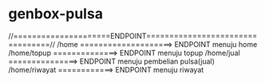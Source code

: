 # genbox-pulsa

//=====================ENDPOINT=================================//
/home  ====================> ENDPOINT menuju home
/home/topup  ==============> ENDPOINT menuju topup 
/home/jual  ===============> ENDPOINT menuju pembelian pulsa(jual)
/home/riwayat  ============> ENDPOINT menuju riwayat
